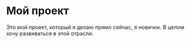 # Мой проект

Это мой проект, который я делаю прямо сейчас, я новичок. В целом хочу развиваться в этой отрасли.